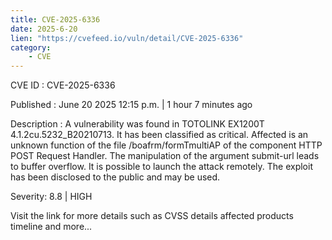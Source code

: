 ```yaml
---
title: CVE-2025-6336
date: 2025-6-20
lien: "https://cvefeed.io/vuln/detail/CVE-2025-6336"
category:
    - CVE
---
```


CVE ID : CVE-2025-6336

Published :  June 20
2025
12:15 p.m. | 1 hour
7 minutes ago

Description : A vulnerability was found in TOTOLINK EX1200T 4.1.2cu.5232_B20210713. It has been classified as critical. Affected is an unknown function of the file /boafrm/formTmultiAP of the component HTTP POST Request Handler. The manipulation of the argument submit-url leads to buffer overflow. It is possible to launch the attack remotely. The exploit has been disclosed to the public and may be used.

Severity: 8.8 | HIGH

Visit the link for more details
such as CVSS details
affected products
timeline
and more...

